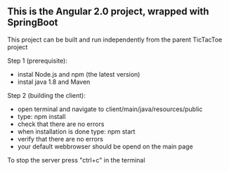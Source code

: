 ## This is the Angular 2.0 project, wrapped with SpringBoot

This project can be built and run independently from the parent TicTacToe project

Step 1 (prerequisite):
- instal Node.js and npm (the latest version)
- instal java 1.8 and Maven

Step 2 (building the client): 
- open terminal and navigate to client/main/java/resources/public
- type:  npm install
- check that there are no errors
- when installation is done type:   npm start
- verify that there are no errors
- your default webbrowser should be opend on the main page

To stop the server press "ctrl+c" in the terminal